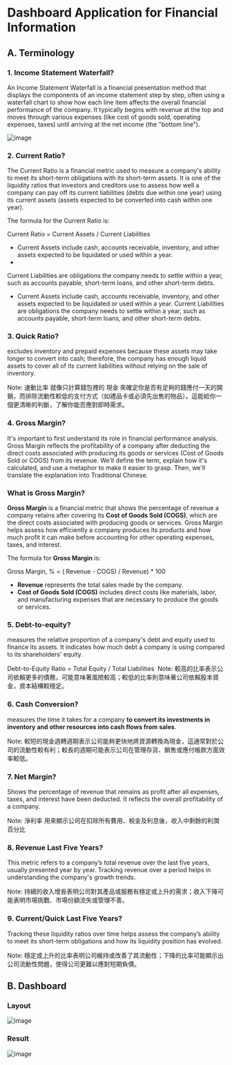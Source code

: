 # Dashboard Application for Financial Information

## A. Terminology

### 1. Income Statement Waterfall? 
An Income Statement Waterfall is a financial presentation method that displays the components of an income statement step by step, often using a waterfall chart to show how each line item affects the overall financial performance of the company. It typically begins with revenue at the top and moves through various expenses (like cost of goods sold, operating expenses, taxes) until arriving at the net income (the "bottom line").

![image](https://github.com/user-attachments/assets/d45ea0bf-b94d-41ef-8b16-4c8037a66d65)


### 2.  Current Ratio?
The Current Ratio is a financial metric used to measure a company's ability to meet its short-term obligations with its short-term assets. It is one of the liquidity ratios that investors and creditors use to assess how well a company can pay off its current liabilities (debts due within one year) using its current assets (assets expected to be converted into cash within one year).

The formula for the Current Ratio is:

Current Ratio = Current Assets / Current Liabilities

* Current Assets include cash, accounts receivable, inventory, and other assets expected to be liquidated or used within a year.
* 
Current Liabilities are obligations the company needs to settle within a year, such as accounts payable, short-term loans, and other short-term debts.​
 
* Current Assets include cash, accounts receivable, inventory, and other assets expected to be liquidated or used within a year.
Current Liabilities are obligations the company needs to settle within a year, such as accounts payable, short-term loans, and other short-term debts.

### 3. Quick Ratio?
excludes inventory and prepaid expenses because these assets may take longer to convert into cash; therefore, the company has enough liquid assets to cover all of its current liabilities without relying on the sale of inventory.

Note: 速動比率 就像只計算錢包裡的 現金 來確定你是否有足夠的錢應付一天的開銷，而排除流動性較低的支付方式（如禮品卡或必須先出售的物品）。這能給你一個更清晰的判斷，了解你能否應對即時需求。

### 4. Gross Margin?

It's important to first understand its role in financial performance analysis. Gross Margin reflects the profitability of a company after deducting the direct costs associated with producing its goods or services (Cost of Goods Sold or COGS) from its revenue. We'll define the term, explain how it's calculated, and use a metaphor to make it easier to grasp. Then, we'll translate the explanation into Traditional Chinese.


### **What is Gross Margin?**

**Gross Margin** is a financial metric that shows the percentage of revenue a company retains after covering its **Cost of Goods Sold (COGS)**, which are the direct costs associated with producing goods or services. Gross Margin helps assess how efficiently a company produces its products and how much profit it can make before accounting for other operating expenses, taxes, and interest.

The formula for **Gross Margin** is:

Gross Margin, % = ( Revenue - COGS) / Revenue)   *  100


- **Revenue** represents the total sales made by the company.
- **Cost of Goods Sold (COGS)** includes direct costs like materials, labor, and manufacturing expenses that are necessary to produce the goods or services.


### 5. Debt-to-equity?
measures the relative proportion of a company's debt and equity used to finance its assets. It indicates how much debt a company is using compared to its shareholders' equity.

Debt-to-Equity Ratio = Total Equity / Total Liabilities
​
Note: 較高的比率表示公司依賴更多的債務，可能意味著風險較高；較低的比率則意味著公司依賴股本資金，資本結構較穩定。
 
### 6. Cash Conversion?
measures the time it takes for a company **to convert its investments in inventory and other resources into cash flows from sales**.


Note: 較短的現金週轉週期表示公司能夠更快地將資源轉換為現金，這通常對於公司的流動性較有利；較長的週期可能表示公司在管理存貨、銷售或應付帳款方面效率較低。

### 7. Net Margin?

Shows the percentage of revenue that remains as profit after all expenses, taxes, and interest have been deducted. It reflects the overall profitability of a company.

Note: 淨利率 用來顯示公司在扣除所有費用、稅金及利息後，收入中剩餘的利潤百分比

### 8. Revenue Last Five Years?

This metric refers to a company’s total revenue over the last five years, usually presented year by year. Tracking revenue over a period helps in understanding the company's growth trends.

Note: 持續的收入增長表明公司對其產品或服務有穩定或上升的需求；收入下降可能表明市場挑戰、市場份額流失或管理不善。

### 9. Current/Quick Last Five Years?

Tracking these liquidity ratios over time helps assess the company’s ability to meet its short-term obligations and how its liquidity position has evolved.

Note: 穩定或上升的比率表明公司維持或改善了其流動性；下降的比率可能顯示出公司流動性問題，使得公司更難以應對短期負債。

## B. Dashboard

### Layout

![image](https://github.com/user-attachments/assets/a2d69d16-d0b5-4dfc-a316-9adfdbb6ad1f)

### Result

![image](https://github.com/user-attachments/assets/d5c4026e-3585-4c46-a3fc-46696c309af9)







